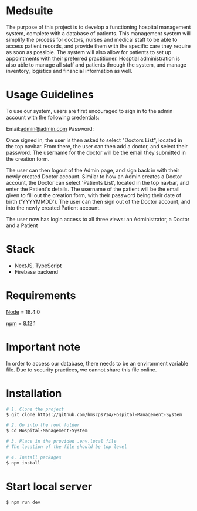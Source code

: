# Medsuite
The purpose of this project is to develop a functioning hospital management system, complete with a database of patients. This management system will simplify the process for  doctors, nurses and medical staff to be able to access patient records, and provide them with the specific care they require as soon as possible. The system will also allow for patients to set up appointments with their preferred practitioner. Hosptial administration is also able to manage all staff and patients through the system, and manage inventory, logistics and financial information as well.

# Usage Guidelines
To use our system, users are first encouraged to sign in to the admin account with the following credentials:

Email:admin@admin.com
Password:

Once signed in, the user is then asked to select "Doctors List", located in the top navbar. From there, the user can then add a doctor, and select their password. The username for the doctor will be the email they submitted in the creation form.

The user can then logout of the Admin page, and sign back in with their newly created Doctor account. Similar to how an Admin creates a Doctor account, the Doctor can select 'Patients List', located in the top navbar, and enter the Patient's details. The username of the patient will be the email given to fill out the creation form, with their password being their date of birth ('YYYYMMDD'). The user can then sign out of the Doctor account, and into the newly created Patient account.

The user now has login access to all three views: an Administrator, a Doctor and a Patient



# Stack
- NextJS, TypeScript
- Firebase backend

# Requirements
[Node](https://nodejs.org/en/) = 18.4.0 

[npm](https://www.npmjs.com/) = 8.12.1

# Important note
In order to access our database, there needs to be an environment variable file. Due to security practices, we cannot share this file online. 

# Installation

```zsh
# 1. Clone the project
$ git clone https://github.com/hmscps714/Hospital-Management-System

# 2. Go into the root folder
$ cd Hospital-Management-System

# 3. Place in the provided .env.local file
# The location of the file should be top level

# 4. Install packages
$ npm install
```

# Start local server

```zsh
$ npm run dev
```
